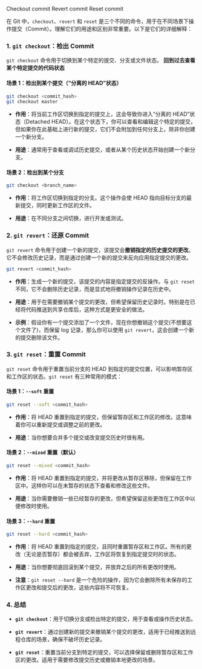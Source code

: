 Checkout commit    Revert commit    Reset commit

在 Git 中，`checkout`、`revert` 和 `reset` 是三个不同的命令，用于在不同场景下操作提交（Commit）。理解它们的用途和区别非常重要。以下是它们的详细解释：

### 1. **`git checkout`：检出 Commit**

`git checkout` 命令用于切换到某个特定的提交、分支或文件状态。
**回到过去查看某个特定提交的代码状态**
#### 场景 1：检出到某个提交（“分离的 HEAD”状态）
```bash
git checkout <commit_hash>
git checkout master
```
- **作用**：将当前工作区切换到指定的提交上，这会导致你进入“分离的 HEAD”状态（Detached HEAD）。在这个状态下，你可以查看和编辑这个特定的提交，但如果你在此基础上进行新的提交，它们不会附加到任何分支上，除非你创建一个新分支。

- **用途**：通常用于查看或调试历史提交，或者从某个历史状态开始创建一个新分支。

#### 场景 2：检出到某个分支
```bash
git checkout <branch_name>
```
- **作用**：将工作区切换到指定的分支。这个操作会使 HEAD 指向目标分支的最新提交，同时更新工作区的文件。

- **用途**：在不同分支之间切换，进行开发或测试。

### 2. **`git revert`：还原 Commit**

`git revert` 命令用于创建一个新的提交，该提交会**撤销指定的历史提交的更改**。它不会修改历史记录，而是通过创建一个新的提交来反向应用指定提交的更改。

```bash
git revert <commit_hash>
```

- **作用**：生成一个新的提交，该提交的内容是指定提交的反操作。与 `git reset` 不同，它不会删除历史记录，而是显式地将撤销操作记录在历史中。

- **用途**：用于在需要撤销某个提交的更改，但希望保留历史记录时。特别是在已经将代码推送到共享仓库后，这种方式是更安全的做法。

- **示例**：假设你有一个提交添加了一个文件，现在你想撤销这个提交(不想要这个文件了)，而保留 log 记录，那么你可以使用 `git revert`，这会创建一个新的提交删除该文件。

### 3. **`git reset`：重置 Commit**

`git reset` 命令用于重置当前分支的 HEAD 到指定的提交位置，可以影响暂存区和工作区的状态。`git reset` 有三种常用的模式：

#### 场景 1：`--soft` 重置
```bash
git reset --soft <commit_hash>
```
- **作用**：将 HEAD 重置到指定的提交，但保留暂存区和工作区的修改。这意味着你可以重新提交或调整之前的更改。

- **用途**：当你想要合并多个提交或改变提交历史时很有用。

#### 场景 2：`--mixed` 重置（默认）
```bash
git reset --mixed <commit_hash>
```
- **作用**：将 HEAD 重置到指定的提交，并将更改从暂存区移除，但保留在工作区中。这样你可以在未暂存的状态下查看和修改这些文件。

- **用途**：当你需要撤销一些已经暂存的更改，但希望保留这些更改在工作区中以便修改时使用。

#### 场景 3：`--hard` 重置
```bash
git reset --hard <commit_hash>
```
- **作用**：将 HEAD 重置到指定的提交，且同时重置暂存区和工作区。所有的更改（无论是否暂存）都会被丢弃，工作区将恢复到指定提交时的状态。

- **用途**：当你想要彻底回滚到某个提交，并放弃之后的所有更改时使用。

- **注意**：`git reset --hard` 是一个危险的操作，因为它会删除所有未保存的工作区更改和提交后的更改，这些内容将不可恢复。

### 4. **总结**

- **`git checkout`**：用于切换分支或检出特定的提交，用于查看或操作历史状态。
  
- **`git revert`**：通过创建新的提交来撤销某个提交的更改，适用于已经推送到远程仓库的场景，确保不破坏历史记录。

- **`git reset`**：重置当前分支到特定的提交，可以选择保留或删除暂存区和工作区的更改。适用于需要修改提交历史或撤销本地更改的场景。